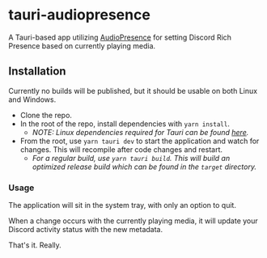 # tauri-audiopresence

A Tauri-based app utilizing [AudioPresence](https://github.com/envis10n/audiopresence) for setting Discord Rich Presence based on currently playing media.

## Installation

Currently no builds will be published, but it should be usable on both Linux and Windows.

- Clone the repo.
- In the root of the repo, install dependencies with `yarn install`.
  - *NOTE: Linux dependencies required for Tauri can be found [here](https://tauri.app/v1/guides/getting-started/prerequisites#setting-up-linux).*
- From the root, use `yarn tauri dev` to start the application and watch for changes. This will recompile after code changes and restart.
  - *For a regular build, use `yarn tauri build`. This will build an optimized release build which can be found in the `target` directory.*

### Usage

The application will sit in the system tray, with only an option to quit.

When a change occurs with the currently playing media, it will update your Discord activity status with the new metadata.

That's it. Really.
